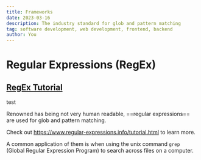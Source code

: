 ```yaml
---
title: Frameworks
date: 2023-03-16
description: The industry standard for glob and pattern matching
tag: software development, web development, frontend, backend
author: You
---
```


# Regular Expressions (RegEx)

## [RegEx Tutorial](https://www.regular-expressions.info/tutorial.html)

test

Renowned has being not very human readable, ==regular expressions== are used for glob and pattern matching.

Check out https://www.regular-expressions.info/tutorial.html to learn more.

A common application of them is when using the unix command `grep` (Global Regular Expression Program) to search across files on a computer.
